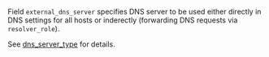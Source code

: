 
Field `external_dns_server` specifies DNS server to be used either
directly in DNS settings for all hosts or inderectly (forwarding DNS
requests via `resolver_role`).

See [dns_server_type][1] for details.

[1]: /docs/pillars/common/system_features/hostname_resolution_config/dns_server_type/readme.md

